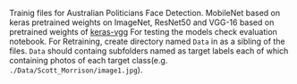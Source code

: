 Trainig files for Australian Politicians Face Detection. MobileNet based on keras pretrained weights on ImageNet, ResNet50 and VGG-16 based on pretrained weights of [keras-vgg](https://github.com/rcmalli/keras-vggface)
For testing the models check evaluation notebook. For Retraining, create directory named `Data` in as a sibling of the files. `Data` should containg subfolders named as target labels each of which containing photos of each target class(e.g. `./Data/Scott_Morrison/image1.jpg`).


